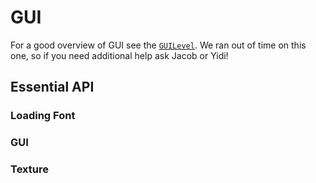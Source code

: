 # GUI
For a good overview of GUI see the [`GUILevel`](https://github.com/Isetta-Team/Isetta-Engine/tree/master/Isetta/IsettaTestbed/GUILevel).
We ran out of time on this one, so if you need additional help ask Jacob or Yidi!

## Essential API
### Loading Font
### GUI
### Texture